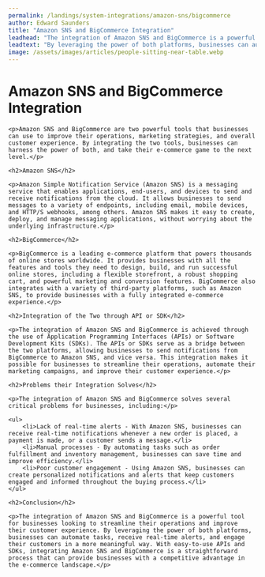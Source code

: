 ```yaml
---
permalink: /landings/system-integrations/amazon-sns/bigcommerce
author: Edward Saunders
title: "Amazon SNS and BigCommerce Integration"
leadhead: "The integration of Amazon SNS and BigCommerce is a powerful tool for businesses looking to streamline their operations and improve their customer experience"
leadtext: "By leveraging the power of both platforms, businesses can automate tasks, receive real-time alerts, and engage their customers in a more meaningful way. With easy-to-use APIs and SDKs, integrating Amazon SNS and BigCommerce is a straightforward process that can provide businesses with a competitive advantage in the e-commerce landscape."
image: /assets/images/articles/people-sitting-near-table.webp
---
```

<div class="arttext">
	<h1>Amazon SNS and BigCommerce Integration</h1>

	<p>Amazon SNS and BigCommerce are two powerful tools that businesses can use to improve their operations, marketing strategies, and overall customer experience. By integrating the two tools, businesses can harness the power of both, and take their e-commerce game to the next level.</p>

	<h2>Amazon SNS</h2>

	<p>Amazon Simple Notification Service (Amazon SNS) is a messaging service that enables applications, end-users, and devices to send and receive notifications from the cloud. It allows businesses to send messages to a variety of endpoints, including email, mobile devices, and HTTP/S webhooks, among others. Amazon SNS makes it easy to create, deploy, and manage messaging applications, without worrying about the underlying infrastructure.</p>

	<h2>BigCommerce</h2>

	<p>BigCommerce is a leading e-commerce platform that powers thousands of online stores worldwide. It provides businesses with all the features and tools they need to design, build, and run successful online stores, including a flexible storefront, a robust shopping cart, and powerful marketing and conversion features. BigCommerce also integrates with a variety of third-party platforms, such as Amazon SNS, to provide businesses with a fully integrated e-commerce experience.</p>

	<h2>Integration of the Two through API or SDK</h2>

	<p>The integration of Amazon SNS and BigCommerce is achieved through the use of Application Programming Interfaces (APIs) or Software Development Kits (SDKs). The APIs or SDKs serve as a bridge between the two platforms, allowing businesses to send notifications from BigCommerce to Amazon SNS, and vice versa. This integration makes it possible for businesses to streamline their operations, automate their marketing campaigns, and improve their customer experience.</p>

	<h2>Problems their Integration Solves</h2>

	<p>The integration of Amazon SNS and BigCommerce solves several critical problems for businesses, including:</p>

	<ul>
		<li>Lack of real-time alerts - With Amazon SNS, businesses can receive real-time notifications whenever a new order is placed, a payment is made, or a customer sends a message.</li>
		<li>Manual processes - By automating tasks such as order fulfillment and inventory management, businesses can save time and improve efficiency.</li>
		<li>Poor customer engagement - Using Amazon SNS, businesses can create personalized notifications and alerts that keep customers engaged and informed throughout the buying process.</li>
	</ul>

	<h2>Conclusion</h2>

	<p>The integration of Amazon SNS and BigCommerce is a powerful tool for businesses looking to streamline their operations and improve their customer experience. By leveraging the power of both platforms, businesses can automate tasks, receive real-time alerts, and engage their customers in a more meaningful way. With easy-to-use APIs and SDKs, integrating Amazon SNS and BigCommerce is a straightforward process that can provide businesses with a competitive advantage in the e-commerce landscape.</p>

</div>
